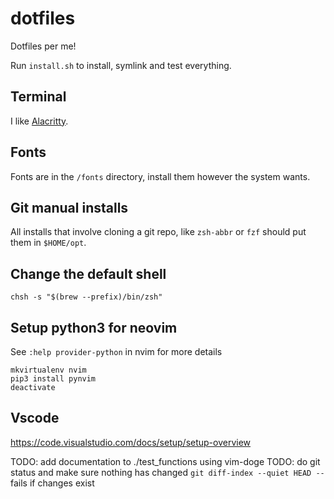 # dotfiles

Dotfiles per me!

Run `install.sh` to install, symlink and test everything.

## Terminal

I like [Alacritty](https://github.com/alacritty/alacritty).

## Fonts

Fonts are in the `/fonts` directory, install them however the system wants.

## Git manual installs

All installs that involve cloning a git repo, like `zsh-abbr` or `fzf` should
put them in `$HOME/opt`.

## Change the default shell

```
chsh -s "$(brew --prefix)/bin/zsh"
```

## Setup python3 for neovim

See `:help provider-python` in nvim for more details

```
mkvirtualenv nvim
pip3 install pynvim
deactivate
```

## Vscode

https://code.visualstudio.com/docs/setup/setup-overview

TODO: add documentation to ./test_functions using vim-doge
TODO: do git status and make sure nothing has changed
`git diff-index --quiet HEAD --` fails if changes exist

